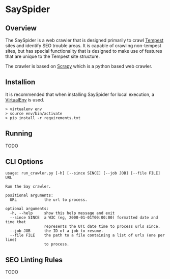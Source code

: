SaySpider
=========

Overview
--------
The SaySpider is a web crawler that is designed primarily to crawl [Tempest](http://www.saymedia.com/tempest) sites and identify SEO trouble areas. It is capable of crawling non-tempest sites, but has special functionality that is designed to make use of features that are unique to the Tempest site structure.

The crawler is based on [Scrapy](http://scrapy.org/) which is a python based web crawler.

Installion
----------
It is recommended that when installing SaySpider for local execution, a [VirtualEnv](http://virtualenv.readthedocs.org/en/latest/) is used.

    > virtualenv env
    > source env/bin/activate
    > pip install -r requirements.txt

Running
-------
TODO

CLI Options
-----------
    usage: run_crawler.py [-h] [--since SINCE] [--job JOB] [--file FILE] URL

    Run the Say crawler.

    positional arguments:
      URL            the url to process.

    optional arguments:
      -h, --help     show this help message and exit
      --since SINCE  a W3C (eg, 2000-01-01T00:00:00) formatted date and time that
                     represents the UTC date time to process urls since.
      --job JOB      the ID of a job to resume.
      --file FILE    the path to a file containing a list of urls (one per line)
                     to process.

SEO Linting Rules
-----------------
TODO